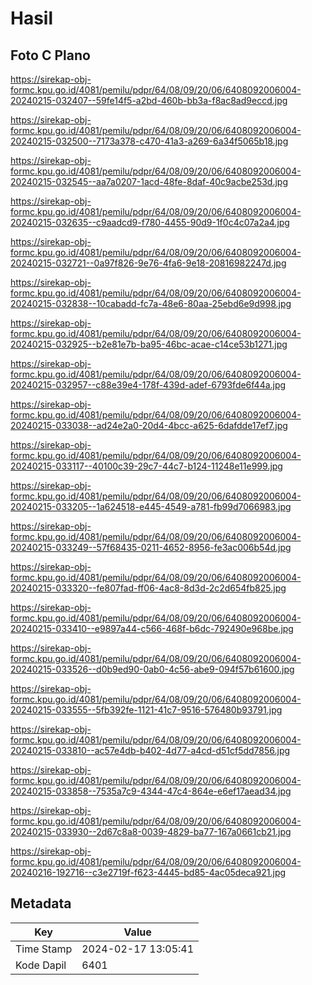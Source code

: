 # Hasil

## Foto C Plano

https://sirekap-obj-formc.kpu.go.id/4081/pemilu/pdpr/64/08/09/20/06/6408092006004-20240215-032407--59fe14f5-a2bd-460b-bb3a-f8ac8ad9eccd.jpg

https://sirekap-obj-formc.kpu.go.id/4081/pemilu/pdpr/64/08/09/20/06/6408092006004-20240215-032500--7173a378-c470-41a3-a269-6a34f5065b18.jpg

https://sirekap-obj-formc.kpu.go.id/4081/pemilu/pdpr/64/08/09/20/06/6408092006004-20240215-032545--aa7a0207-1acd-48fe-8daf-40c9acbe253d.jpg

https://sirekap-obj-formc.kpu.go.id/4081/pemilu/pdpr/64/08/09/20/06/6408092006004-20240215-032635--c9aadcd9-f780-4455-90d9-1f0c4c07a2a4.jpg

https://sirekap-obj-formc.kpu.go.id/4081/pemilu/pdpr/64/08/09/20/06/6408092006004-20240215-032721--0a97f826-9e76-4fa6-9e18-20816982247d.jpg

https://sirekap-obj-formc.kpu.go.id/4081/pemilu/pdpr/64/08/09/20/06/6408092006004-20240215-032838--10cabadd-fc7a-48e6-80aa-25ebd6e9d998.jpg

https://sirekap-obj-formc.kpu.go.id/4081/pemilu/pdpr/64/08/09/20/06/6408092006004-20240215-032925--b2e81e7b-ba95-46bc-acae-c14ce53b1271.jpg

https://sirekap-obj-formc.kpu.go.id/4081/pemilu/pdpr/64/08/09/20/06/6408092006004-20240215-032957--c88e39e4-178f-439d-adef-6793fde6f44a.jpg

https://sirekap-obj-formc.kpu.go.id/4081/pemilu/pdpr/64/08/09/20/06/6408092006004-20240215-033038--ad24e2a0-20d4-4bcc-a625-6dafdde17ef7.jpg

https://sirekap-obj-formc.kpu.go.id/4081/pemilu/pdpr/64/08/09/20/06/6408092006004-20240215-033117--40100c39-29c7-44c7-b124-11248e11e999.jpg

https://sirekap-obj-formc.kpu.go.id/4081/pemilu/pdpr/64/08/09/20/06/6408092006004-20240215-033205--1a624518-e445-4549-a781-fb99d7066983.jpg

https://sirekap-obj-formc.kpu.go.id/4081/pemilu/pdpr/64/08/09/20/06/6408092006004-20240215-033249--57f68435-0211-4652-8956-fe3ac006b54d.jpg

https://sirekap-obj-formc.kpu.go.id/4081/pemilu/pdpr/64/08/09/20/06/6408092006004-20240215-033320--fe807fad-ff06-4ac8-8d3d-2c2d654fb825.jpg

https://sirekap-obj-formc.kpu.go.id/4081/pemilu/pdpr/64/08/09/20/06/6408092006004-20240215-033410--e9897a44-c566-468f-b6dc-792490e968be.jpg

https://sirekap-obj-formc.kpu.go.id/4081/pemilu/pdpr/64/08/09/20/06/6408092006004-20240215-033526--d0b9ed90-0ab0-4c56-abe9-094f57b61600.jpg

https://sirekap-obj-formc.kpu.go.id/4081/pemilu/pdpr/64/08/09/20/06/6408092006004-20240215-033555--5fb392fe-1121-41c7-9516-576480b93791.jpg

https://sirekap-obj-formc.kpu.go.id/4081/pemilu/pdpr/64/08/09/20/06/6408092006004-20240215-033810--ac57e4db-b402-4d77-a4cd-d51cf5dd7856.jpg

https://sirekap-obj-formc.kpu.go.id/4081/pemilu/pdpr/64/08/09/20/06/6408092006004-20240215-033858--7535a7c9-4344-47c4-864e-e6ef17aead34.jpg

https://sirekap-obj-formc.kpu.go.id/4081/pemilu/pdpr/64/08/09/20/06/6408092006004-20240215-033930--2d67c8a8-0039-4829-ba77-167a0661cb21.jpg

https://sirekap-obj-formc.kpu.go.id/4081/pemilu/pdpr/64/08/09/20/06/6408092006004-20240216-192716--c3e2719f-f623-4445-bd85-4ac05deca921.jpg


## Metadata

| Key        | Value               |
| ---------- | ------------------- |
| Time Stamp | 2024-02-17 13:05:41 |
| Kode Dapil | 6401                |



